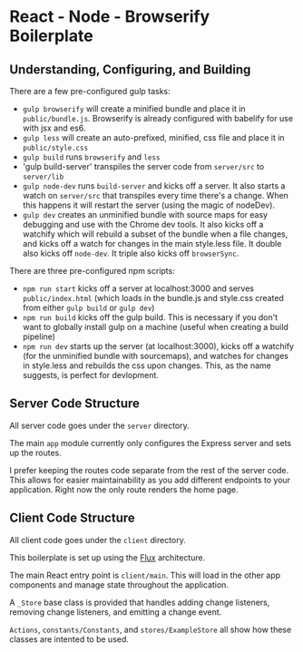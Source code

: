 # React - Node - Browserify Boilerplate

## Understanding, Configuring, and Building

There are a few pre-configured gulp tasks:

  - `gulp browserify` will create a minified bundle and place it in
    `public/bundle.js`. Browserify is already configured with babelify for use
    with jsx and es6.
  - `gulp less` will create an auto-prefixed, minified, css file and place it in
    `public/style.css`
  - `gulp build` runs `browserify` and `less`
  - 'gulp build-server' transpiles the server code from `server/src` to
    `server/lib`
  - `gulp node-dev` runs `build-server` and kicks off a server. It also starts a
    watch on `server/src` that transpiles every time there's a change. When this
    happens it will restart the server (using the magic of nodeDev).
  - `gulp dev` creates an unminified bundle with source maps for easy debugging
    and use with the Chrome dev tools. It also kicks off a watchify which will
    rebuild a subset of the bundle when a file changes, and kicks off a watch
    for changes in the main style.less file. It double also kicks off
    `node-dev`. It triple also kicks off `browserSync`.

There are three pre-configured npm scripts:

  - `npm run start` kicks off a server at localhost:3000 and serves
    `public/index.html` (which loads in the bundle.js and style.css created
    from either `gulp build` or `gulp dev`)
  - `npm run build` kicks off the gulp build. This is necessary if you don't
    want to globally install gulp on a machine (useful when creating a build
    pipeline)
  - `npm run dev` starts up the server (at localhost:3000), kicks off a watchify
    (for the unminified bundle with sourcemaps), and watches for changes in
    style.less and rebuilds the css upon changes. This, as the name suggests, is
    perfect for devlopment.

## Server Code Structure

All server code goes under the `server` directory.

The main `app` module currently only configures the Express server and sets up
the routes.

I prefer keeping the routes code separate from the rest of the server code. This
allows for easier maintainability as you add different endpoints to your
application. Right now the only route renders the home page.

## Client Code Structure

All client code goes under the `client` directory.

This boilerplate is set up using the [Flux](https://facebook.github.io/flux/)
architecture.

The main React entry point is `client/main`. This will load in the other app
components and manage state throughout the application.

A `_Store` base class is provided that handles adding change listeners, removing
change listeners, and emitting a change event.

`Actions`, `constants/Constants`, and `stores/ExampleStore` all show how these
classes are intented to be used.
